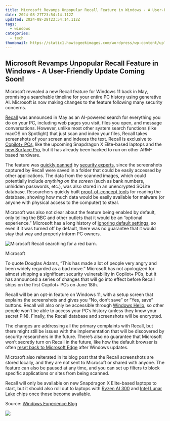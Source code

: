 ```yaml
---
title: Microsoft Revamps Unpopular Recall Feature in Windows - A User-Friendly Update Coming Soon!
date: 2024-08-27T23:54:14.112Z
updated: 2024-08-28T23:54:14.112Z
tags:
  - windows
categories:
  - tech
thumbnail: https://static1.howtogeekimages.com/wordpress/wp-content/uploads/2023/08/windows-11-3.jpg
---
```


## Microsoft Revamps Unpopular Recall Feature in Windows - A User-Friendly Update Coming Soon!

Microsoft revealed a new Recall feature for Windows 11 back in May, promising a searchable timeline for your entire PC history using generative AI. Microsoft is now making changes to the feature following many security concerns.

[Recall](https://tech-hub.techidaily.com/leveraging-chatgpt-for-effective-meditation-routines-a-step-by-step-guide/) was announced in May as an AI-powered search for everything you do on your PC, including web pages you visit, files you open, and message conversations. However, unlike most other system search functions (like macOS on Spotlight) that just scan and index your files, Recall takes screenshots of your screen and indexes the text. Recall is exclusive to [Copilot+ PCs](https://change-location.techidaily.com/how-to-stop-my-spouse-from-spying-on-my-motorola-moto-g24-drfone-by-drfone-virtual-android/), like the upcoming Snapdragon X Elite-based laptops and the [new Surface Pro](https://extra-resources.techidaily.com/enhancing-stories-through-animations-with-movie-maker/), but it has already been hacked to run on other ARM-based hardware.

 The feature was [quickly panned](https://doublepulsar.com/recall-stealing-everything-youve-ever-typed-or-viewed-on-your-own-windows-pc-is-now-possible-da3e12e9465e) by [security experts](https://www.bbc.com/news/articles/cpwwqp6nx14o), since the screenshots captured by Recall were saved in a folder that could be easily accessed by other applications. The data from the scanned images, which could potentially include _anything on the screen_ (such as bank numbers, unhidden passwords, etc.), was also stored in an unencrypted SQLite database. Researchers quickly built [proof-of-concept tools](https://github.com/xaitax/TotalRecall) for reading the database, showing how much data would be easily available for malware (or anyone with physical access to the computer) to steal.

 Microsoft was also not clear about the feature being enabled by default, only telling the BBC and other outlets that it would be an “optional experience.” Microsoft has a long history of [ignoring default settings](https://android-frp.techidaily.com/in-2024-how-can-we-bypass-nokia-c300-frp-by-drfone-android/), so even if it was turned off by default, there was no guarantee that it would stay that way and properly inform PC owners.

![Microsoft Recall searching for a red barn.](https://static1.howtogeekimages.com/wordpress/wp-content/uploads/2024/05/recall-1.png) 

Microsoft

 To quote Douglas Adams, “This has made a lot of people very angry and been widely regarded as a bad move.” Microsoft has not apologized for almost shipping a significant security vulnerability in Copilot+ PCs, but it has announced a series of changes that will go into effect before Recall ships on the first Copilot+ PCs on June 18th.

 Recall will be an opt-in feature on Windows 11, with a setup screen that explains the screenshots and gives you “No, don’t save” or “Yes, save” buttons. Recall will also only be accessible through [Windows Hello](https://extra-tips.techidaily.com/updated-capturing-brilliance-essential-angles-in-iphone-photography/), so other people won’t be able to access your PC’s history (unless they know your secret PIN). Finally, the Recall database and screenshots will be encrypted.

 The changes are addressing all the primary complaints with Recall, but there might still be issues with the implementation that will be discovered by security researchers in the future. There’s also no guarantee that Microsoft won’t secretly turn on Recall in the future, like how the default browser is often [reset back to Microsoft Edge](https://answers.microsoft.com/en-us/windows/forum/all/default-browser-keeps-changing-to-edge/25e2939d-4674-40ab-b05a-6161e2297976) after Windows updates.

 Microsoft also reiterated in its blog post that the Recall screenshots are stored locally, and they are not sent to Microsoft or shared with anyone. The feature can also be paused at any time, and you can set up filters to block specific applications or sites from being scanned.

 Recall will only be available on new Snapdragon X Elite-based laptops to start, but it should also roll out to laptops with [Ryzen AI 300](https://techidaily.com/the-way-to-recover-deleted-pictures-on-infinix-smart-8-without-backup-by-fonelab-android-recover-pictures/) and [Intel Lunar Lake](https://android-unlock.techidaily.com/in-2024-best-ways-on-how-to-unlockbypassswiperemove-vivo-y78-5g-fingerprint-lock-by-drfone-android/) chips once those become available.

 Source: [Windows Experience Blog](https://blogs.windows.com/windowsexperience/2024/06/07/update-on-the-recall-preview-feature-for-copilot-pcs/)

<ins class="adsbygoogle"
     style="display:block"
     data-ad-format="autorelaxed"
     data-ad-client="ca-pub-7571918770474297"
     data-ad-slot="1223367746"></ins>



<ins class="adsbygoogle"
     style="display:block"
     data-ad-client="ca-pub-7571918770474297"
     data-ad-slot="8358498916"
     data-ad-format="auto"
     data-full-width-responsive="true"></ins>



<!-- affiliate ads begin -->
<a href="https://estore.winxdvd.com/order/checkout.php?PRODS=12653808&QTY=1&AFFILIATE=108875&CART=1"><img src="https://www.winxdvd.com/affiliate/new-banner/wt-500x500.jpg" border="0"></a>
<!-- affiliate ads end -->